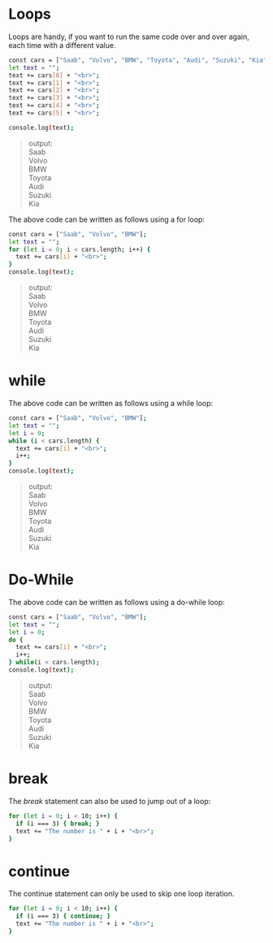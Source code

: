 # Loops
Loops are handy, if you want to run the same code over and over again, each time with a different value.

```sh
const cars = ["Saab", "Volvo", "BMW", "Toyota", "Audi", "Suzuki", "Kia"];
let text = "";
text += cars[0] + "<br>";
text += cars[1] + "<br>";
text += cars[2] + "<br>";
text += cars[3] + "<br>";
text += cars[4] + "<br>";
text += cars[5] + "<br>";

console.log(text);
```
> output: <br />
> Saab <br />
> Volvo <br />
> BMW <br />
> Toyota <br />
> Audi <br />
> Suzuki <br />
> Kia <br />

The above code can be written as follows using a for loop:

```sh
const cars = ["Saab", "Volvo", "BMW"];
let text = "";
for (let i = 0; i < cars.length; i++) {
  text += cars[i] + "<br>";
}
console.log(text);
```

> output: <br />
> Saab <br />
> Volvo <br />
> BMW <br />
> Toyota <br />
> Audi <br />
> Suzuki <br />
> Kia

# while
The above code can be written as follows using a while loop:

```sh
const cars = ["Saab", "Volvo", "BMW"];
let text = "";
let i = 0;
while (i < cars.length) {
  text += cars[i] + "<br>";
  i++;
}
console.log(text);
```

> output: <br />
> Saab <br />
> Volvo <br />
> BMW <br />
> Toyota <br />
> Audi <br />
> Suzuki <br />
> Kia

# Do-While

The above code can be written as follows using a do-while loop:

```sh
const cars = ["Saab", "Volvo", "BMW"];
let text = "";
let i = 0;
do {
  text += cars[i] + "<br>";
  i++;
} while(i < cars.length);
console.log(text);
```

> output: <br />
> Saab <br />
> Volvo <br />
> BMW <br />
> Toyota <br />
> Audi <br />
> Suzuki <br />
> Kia

# break
The *break* statement can also be used to jump out of a loop:

```sh
for (let i = 0; i < 10; i++) {
  if (i === 3) { break; }
  text += "The number is " + i + "<br>";
}
```

# continue
The continue statement can only be used to skip one loop iteration.

```sh
for (let i = 0; i < 10; i++) {
  if (i === 3) { continue; }
  text += "The number is " + i + "<br>";
}
```
